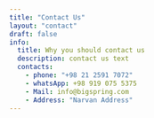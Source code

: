 ```yaml
---
title: "Contact Us"
layout: "contact"
draft: false
info:
  title: Why you should contact us
  description: contact us text
  contacts:
    - phone: "+98 21 2591 7072"
    - whatsApp: +98 919 075 5375
    - Mail: info@bigspring.com
    - Address: "Narvan Address"
---
```

